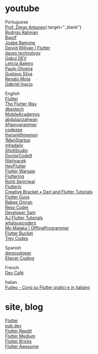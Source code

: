 # youtube

Portuguese\
[Prof. Diego Antunes](https://www.youtube.com/@drantunes/videos){:target="_blank"}\
[Rodrigo Rahman](https://www.youtube.com/@rodrigorahman/videos)\
[Bwolf](https://www.youtube.com/@BwolfDev/videos)\
[Joabe Ramone](https://www.youtube.com/@JoabeRamone/videos)\
[Deivid Willyan | Flutter](https://www.youtube.com/@FlutterCursos/videos)\
[daves technology](https://www.youtube.com/@davestecnologia/videos)\
[Gabul DEV](https://www.youtube.com/@GabulDEV/videos)\
[Leticia Baleiro](https://www.youtube.com/channel/UChRdRcqQbtdSe6MgAWcnRCQ/videos)\
[Paulo Oliveira](https://www.youtube.com/@pauloCosteira/videos)\
[Gustavo Silva](https://www.youtube.com/@GustavoSilva-zt4xc/videos)\
[Renato Mota](https://www.youtube.com/@RenatoMotaDev/videos)\
[Gabriel Inacio](https://www.youtube.com/@gabrielinacio9900/videos)

English\
[Flutter](https://www.youtube.com/@flutterdev/videos)\
[The Flutter Way](https://www.youtube.com/@TheFlutterWay/videos)\
[dbestech](https://www.youtube.com/@dbestech/videos)\
[MobileAcademys](https://www.youtube.com/@MobileAcademys/videos)\
[abdulazizahwan](https://www.youtube.com/@abdulazizahwan/videos)\
[Afgprogrammer](https://www.youtube.com/@Afgprogrammer/videos)\
[codezee](https://www.youtube.com/@codezee/videos)\
[theranjithmenon](https://www.youtube.com/@theranjithmenon/videos)\
[1ManStartup](https://www.youtube.com/@1ManStartup/videos)\
[mhadaily](https://www.youtube.com/@mhadaily/videos)\
[ShidiStudio](https://www.youtube.com/@ShidiStudio/videos)\
[DoctorCode9](https://www.youtube.com/@DoctorCode9/videos)\
[filiphracek](https://www.youtube.com/@filiphracek/videos)\
[HeyFlutter](https://www.youtube.com/@HeyFlutter/videos)\
[Flutter Warsaw](https://www.youtube.com/@FlutterWarsaw/videos)\
[Fluttering](https://www.youtube.com/@fluttering4032/videos)\
[Rohit Semriwal](https://www.youtube.com/@RohitSemriwal/videos)\
[Flutterly](https://www.youtube.com/@Flutterly/videos)\
[Creative Bracket • Dart and Flutter Tutorials](https://www.youtube.com/@CreativeBracket/videos)\
[Flutter Guys](https://www.youtube.com/@flutterguys/videos)\
[Rabee Omran](https://www.youtube.com/@RabeeOmran/videos)\
[Reso Coder](https://www.youtube.com/@ResoCoder/videos)\
[Developer Sam](https://www.youtube.com/@developersam7921/videos)\
[AJ Flutter Tutorials](https://www.youtube.com/@AJFlutterTutorials/videos)\
[whatsupcoders](https://www.youtube.com/@whatsupcoders/videos)\
[Mo Malaka | OfflineProgrammer](https://www.youtube.com/@_Mo_Malaka_/videos)\
[Flutter Bucket](https://www.youtube.com/@FlutterBucket/videos)\
[Trey Codes](https://www.youtube.com/@TreyHope/videos)

Spanish\
[diegoveloper](https://www.youtube.com/@diegoveloper/videos)\
[Eliecer Coding](https://www.youtube.com/@EliecerCoding/videos)

French\
[Dev Café](https://www.youtube.com/@DevCafe/videos)

Italian\
[Fudeo - Corsi su Flutter pratici e in italiano](https://www.youtube.com/@fudeo/videos)

# site, blog

[Flutter](https://flutter.dev/)\
[pub.dev](https://pub.dev/)\
[Flutter Reedit](https://www.reddit.com/r/FlutterDev/)\
[Flutter Medium](https://medium.com/flutter)\
[Flutter Bricks](https://www.flutterbricks.com/)\
[Flutter Awesome](https://flutterawesome.com/)

